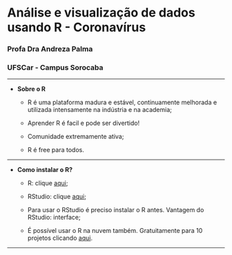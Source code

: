 # Análise e visualização de dados usando R - Coronavírus  

### Profa Dra Andreza Palma  

### UFSCar - Campus Sorocaba  

---  

- **Sobre o R**

    - R é uma plataforma madura e estável, continuamente melhorada e
    utilizada intensamente na indústria e na academia;  

    - Aprender R é facil e pode ser divertido!  

    - Comunidade extremamente ativa;  
    
    - R é free para todos.  

---

- **Como instalar o R?**  

    - R: clique [aqui](https://cloud.r-project.org/);

    - RStudio: clique [aqui](https://rstudio.com/products/rstudio/download/);


    - Para usar o RStudio é preciso instalar o R antes. Vantagem do
    RStudio: interface;

    - É possível usar o R na nuvem também. Gratuitamente para 10
    projetos clicando [aqui](https://login.rstudio.cloud/register).  

---
